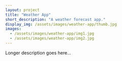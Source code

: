 ```yaml
---
layout: project
title: "Weather App"
short_description: "A weather forecast app."
display_img: /assets/images/weather-app/thumb.jpg
images:
  - /assets/images/weather-app/img1.jpg
  - /assets/images/weather-app/img2.jpg
---
```

Longer description goes here...